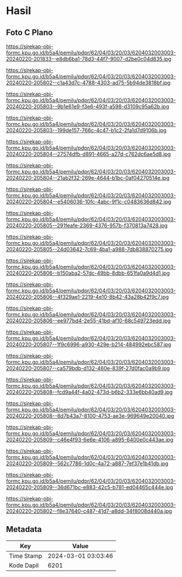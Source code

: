 # Hasil

## Foto C Plano

https://sirekap-obj-formc.kpu.go.id/b5a4/pemilu/pdpr/62/04/03/20/03/6204032003003-20240220-201833--e8db6ba1-78d3-44f7-9007-d2be0c04d835.jpg

https://sirekap-obj-formc.kpu.go.id/b5a4/pemilu/pdpr/62/04/03/20/03/6204032003003-20240220-205802--c1a43d7c-4788-4303-ad75-5b94de3818bf.jpg

https://sirekap-obj-formc.kpu.go.id/b5a4/pemilu/pdpr/62/04/03/20/03/6204032003003-20240220-205803--9b1e61e9-f3e6-493f-a598-d3109c95a62b.jpg

https://sirekap-obj-formc.kpu.go.id/b5a4/pemilu/pdpr/62/04/03/20/03/6204032003003-20240220-205803--199de157-766c-4c47-b1c2-2fa1d7d9106b.jpg

https://sirekap-obj-formc.kpu.go.id/b5a4/pemilu/pdpr/62/04/03/20/03/6204032003003-20240220-205804--27574dfb-d891-4665-a27d-c762dc6ae5d8.jpg

https://sirekap-obj-formc.kpu.go.id/b5a4/pemilu/pdpr/62/04/03/20/03/6204032003003-20240220-205804--21ab2f32-269e-4644-b1bc-0af04270514e.jpg

https://sirekap-obj-formc.kpu.go.id/b5a4/pemilu/pdpr/62/04/03/20/03/6204032003003-20240220-205804--e5406036-10fc-4abc-9f1c-c0483636d842.jpg

https://sirekap-obj-formc.kpu.go.id/b5a4/pemilu/pdpr/62/04/03/20/03/6204032003003-20240220-205805--291feafe-2369-4376-957b-f370813a7428.jpg

https://sirekap-obj-formc.kpu.go.id/b5a4/pemilu/pdpr/62/04/03/20/03/6204032003003-20240220-205805--24d03642-7c69-4ba1-a988-7db838870275.jpg

https://sirekap-obj-formc.kpu.go.id/b5a4/pemilu/pdpr/62/04/03/20/03/6204032003003-20240220-205806--b150aba2-57dc-49bb-8dbb-651fa0a9d4d1.jpg

https://sirekap-obj-formc.kpu.go.id/b5a4/pemilu/pdpr/62/04/03/20/03/6204032003003-20240220-205806--4f329ae1-2219-4e10-8b42-43a28b42f9c7.jpg

https://sirekap-obj-formc.kpu.go.id/b5a4/pemilu/pdpr/62/04/03/20/03/6204032003003-20240220-205806--ee977bd4-2e55-41bd-af10-68c549723edd.jpg

https://sirekap-obj-formc.kpu.go.id/b5a4/pemilu/pdpr/62/04/03/20/03/6204032003003-20240220-205807--1f9c6996-a930-429e-b214-484992ebc587.jpg

https://sirekap-obj-formc.kpu.go.id/b5a4/pemilu/pdpr/62/04/03/20/03/6204032003003-20240220-205807--ca579bdb-d132-460e-839f-27d0fac0a9b9.jpg

https://sirekap-obj-formc.kpu.go.id/b5a4/pemilu/pdpr/62/04/03/20/03/6204032003003-20240220-205808--fcd9a44f-4a02-473d-b6b2-333e6bb40ad9.jpg

https://sirekap-obj-formc.kpu.go.id/b5a4/pemilu/pdpr/62/04/03/20/03/6204032003003-20240220-205808--8d7b43a7-8100-4753-ae3e-969649e20040.jpg

https://sirekap-obj-formc.kpu.go.id/b5a4/pemilu/pdpr/62/04/03/20/03/6204032003003-20240220-205809--c46e4f93-6e6e-4106-a895-6400e0c443ae.jpg

https://sirekap-obj-formc.kpu.go.id/b5a4/pemilu/pdpr/62/04/03/20/03/6204032003003-20240220-205809--562c7786-1d0c-4a72-a887-7ef37e1b41db.jpg

https://sirekap-obj-formc.kpu.go.id/b5a4/pemilu/pdpr/62/04/03/20/03/6204032003003-20240220-205809--36d671bc-e883-42c5-b781-ed04465c444e.jpg

https://sirekap-obj-formc.kpu.go.id/b5a4/pemilu/pdpr/62/04/03/20/03/6204032003003-20240220-205802--f8e37640-c487-41d7-a8dd-34f8008d440a.jpg


## Metadata

| Key        | Value               |
| ---------- | ------------------- |
| Time Stamp | 2024-03-01 03:03:46 |
| Kode Dapil | 6201                |




